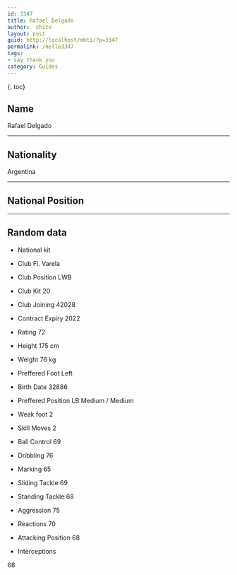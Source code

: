 ```yaml
---
id: 3347
title: Rafael Delgado
author:  chito 
layout: post
guid: http://localhost/mbti/?p=3347
permalink: /hello3347
tags:
- say thank you
category: Guides
---
```



{: toc}


## Name  
Rafael Delgado 

* * *

## Nationality  
Argentina 

* * *

## National Position 

* * *

## Random data 

  * National kit 
  * Club 
Fl. Varela 

  * Club Position 
LWB 

  * Club Kit 
20 

  * Club Joining 
42028 

  * Contract Expiry 
2022 

  * Rating 
72 

  * Height 
175 cm 

  * Weight 
76 kg 

  * Preffered Foot 
Left 

  * Birth Date 
32886 

  * Preffered Position 
LB Medium / Medium 

  * Weak foot 
2 

  * Skill Moves 
2 

  * Ball Control 
69 

  * Dribbling 
76 

  * Marking 
65 

  * Sliding Tackle 
69 

  * Standing Tackle 
68 

  * Aggression 
75 

  * Reactions 
70 

  * Attacking Position 
68 

  * Interceptions 

68</ul>